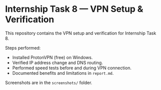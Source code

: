 # Internship Task 8 — VPN Setup & Verification

This repository contains the VPN setup and verification for Internship Task 8.

Steps performed:
- Installed ProtonVPN (free) on Windows.
- Verified IP address change and DNS routing.
- Performed speed tests before and during VPN connection.
- Documented benefits and limitations in `report.md`.

Screenshots are in the `screenshots/` folder.
